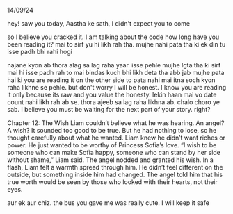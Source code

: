 14/09/24

hey!
saw you today, Aastha ke sath, I didn't expect you to come

so I believe you cracked it. I am talking about the code
how long have you been reading it?
mai to sirf yu hi likh rah tha. mujhe nahi pata tha ki ek din tu isse padh bhi rahi hogi

najane kyon ab thora alag sa lag raha yaar. isse pehle mujhe lgta tha ki sirf mai hi isse padh rah to mai bindas kuch bhi likh deta tha
abb jab mujhe pata hai ki you are reading it on the other side to pata nahi mai itna soch kyon raha likhne se pehle.
but don't worry I will be honest. I know you are reading it only because its raw and you value the honesty.
lekin haan mai vo date count nahi likh rah ab se. thora ajeeb sa lag raha likhna ab.
chalo choro ye sab. I believe you must be waiting for the next part of your story. right?

Chapter 12: The Wish
Liam couldn’t believe what he was hearing. An angel? A wish? It sounded too good to be true. But he had nothing to lose, so he thought carefully about what he wanted. Liam knew he didn’t want riches or power. He just wanted to be worthy of Princess Sofia’s love.
“I wish to be someone who can make Sofia happy, someone who can stand by her side without shame,” Liam said.
The angel nodded and granted his wish. In a flash, Liam felt a warmth spread through him. He didn’t feel different on the outside, but something inside him had changed. The angel told him that his true worth would be seen by those who looked with their hearts, not their eyes.

aur ek aur chiz. the bus you gave me was really cute. I will keep it safe